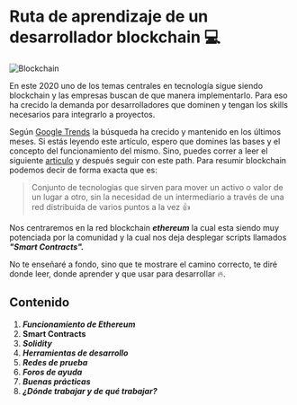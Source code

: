 # Ruta de aprendizaje de un desarrollador blockchain 💻

![Blockchain](https://www.welivesecurity.com/wp-content/uploads/2018/09/blockchain-que-es-como-funciona.jpg)

En este 2020 uno de los temas centrales en tecnología sigue siendo blockchain y las empresas buscan de que manera implementarlo. Para eso ha crecido la demanda por desarrolladores que dominen y tengan los skills necesarios para integrarlo a proyectos. 

Según [Google Trends]([https://trends.google.es/trends/explore?geo=MX&q=blockchain](https://trends.google.es/trends/explore?geo=MX&q=blockchain)) la búsqueda ha crecido y mantenido en los últimos meses. 
Si estás leyendo este artículo, espero que domines las bases y el concepto del funcionamiento del mismo. Sino, puedes correr a leer el siguiente [articulo]([https://medium.com/@JimmyVazz/el-verdadero-potencial-del-blockchain-moda-o-revoluci%C3%B3n-ca07fef2ea7a?source=---------8------------------](https://medium.com/@JimmyVazz/el-verdadero-potencial-del-blockchain-moda-o-revoluci%C3%B3n-ca07fef2ea7a?source=---------8------------------)) y después seguir con este path. 
Para resumir blockchain podemos decir de forma exacta que es:

>Conjunto de tecnologias que sirven para mover un activo o valor de un lugar a otro, sin la necesidad de un intermediario a través de una red distribuida de varios puntos a la vez 👍


Nos centraremos en la red blockchain ***ethereum*** la cual esta siendo muy potenciada por la comunidad y la cual nos deja desplegar scripts llamados ***"Smart Contracts".***  

No te enseñaré a fondo, sino que te mostrare el camino correcto, te diré donde leer, donde aprender y que usar para desarrollar 🔥.

## Contenido
1.  ***Funcionamiento de Ethereum***
2.  **Smart Contracts**
3.  ***Solidity***
4.  ***Herramientas de desarrollo***
5.  ***Redes de prueba***
6.  ***Foros de ayuda***
7. ***Buenas prácticas***
8.  ***¿Dónde trabajar y de qué trabajar?***



